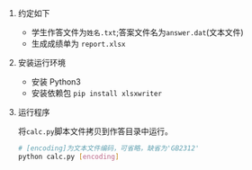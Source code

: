 1. 约定如下
    * 学生作答文件为`姓名.txt`;答案文件名为`answer.dat`(文本文件)
    * 生成成绩单为 `report.xlsx`
2. 安装运行环境
    * 安装 Python3
    * 安装依赖包 `pip install xlsxwriter`
3. 运行程序
    
    将`calc.py`脚本文件拷贝到作答目录中运行。
    ```sh
    # [encoding]为文本文件编码，可省略，缺省为'GB2312'
    python calc.py [encoding]
    ```
